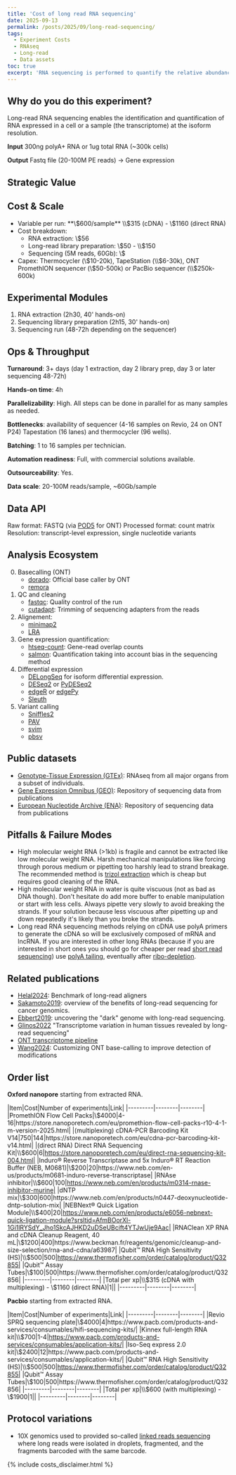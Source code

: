 ```yaml
---
title: 'Cost of long read RNA sequencing'
date: 2025-09-13
permalink: /posts/2025/09/long-read-sequencing/
tags:
  - Experiment Costs
  - RNAseq
  - Long-read
  - Data assets
toc: true
excerpt: 'RNA sequencing is performed to quantify the relative abundance of various RNA in a sample.'
---
```


## Why do you do this experiment?

Long-read RNA sequencing enables the identification and quantification of RNA expressed in a cell or a sample (the transcriptome) at the isoform resolution.
<!--
Long-read DNA sequencing enables the identification of the genomic sequence for complex regions such as highly repetitive regions, the resolution of complex chromosomal structural variations, and the quantification of DNA methylation. It can also be used for bacterial identification from metagenomes.
-->

**Input** 300ng polyA+ RNA or 1ug total RNA (~300k cells)

**Output** Fastq file (20-100M PE reads) -> Gene expression

## Strategic Value

<!--
By comparing multiple samples, we know the effect of perturbations (drug, disease, [knock-out](/2025-09-02-single-ko.md), etc) on the transcriptome of the cell. This can be used to understand gene regulation, how a drug works, or which processes a disease affects.

RNAseq provides the sequence of all expressed genes, meaning variants (e.g. SNPs, gene fusions) can be called but coverage will be biased towards highly expressed genes.
In the context of cancer and with deep enough RNAseq, sub-clonal exonic mutations can be detected for most genes.
-->

## Cost & Scale

- Variable per run: **\\$600/sample** \\$315 (cDNA) - \\$1160 (direct RNA)
- Cost breakdown:
    + RNA extraction: \\$56
    + Long-read library preparation: \\$50 - \\$150
    + Sequencing (5M reads, 60Gb): \\$
- Capex: Thermocycler (\\$10-20k), TapeStation (\\$6-30k), ONT PromethION sequencer (\\$50-500k) or PacBio sequencer (\\$250k-600k)

## Experimental Modules

1. RNA extraction (2h30, 40' hands-on)
2. Sequencing library preparation (2h15, 30' hands-on)
3. Sequencing run (48-72h depending on the sequencer)

## Ops & Throughput

**Turnaround**: 3+ days (day 1 extraction, day 2 library prep, day 3 or later sequencing 48-72h)

**Hands-on time**: 4h

**Parallelizability**: High. All steps can be done in parallel for as many samples as needed.

**Bottlenecks**: availability of sequencer (4-16 samples on Revio, 24 on ONT P24) Tapestation (16 lanes) and thermocycler (96 wells).

**Batching**: 1 to 16 samples per technician.

**Automation readiness**: Full, with commercial solutions available.

**Outsourceability**: Yes.

**Data scale**: 20-100M reads/sample, ~60Gb/sample

## Data API
Raw format: FASTQ (via [POD5](https://github.com/nanoporetech/pod5-file-format) for ONT)
Processed format: count matrix
Resolution: transcript-level expression, single nucleotide variants

## Analysis Ecosystem

0. Basecalling (ONT) 
    - [dorado](https://github.com/nanoporetech/dorado): Official base caller by ONT
    - [remora](https://github.com/nanoporetech/remora)
1. QC and cleaning
    - [fastqc](https://www.bioinformatics.babraham.ac.uk/projects/fastqc/): Quality control of the run
    - [cutadapt](https://cutadapt.readthedocs.io/en/stable/): Trimming of sequencing adapters from the reads
2. Alignement:
    - [minimap2](https://github.com/lh3/minimap2)
    - [LRA](https://github.com/ChaissonLab/LRA)
3. Gene expression quantification:
    - [htseq-count](https://htseq.readthedocs.io/en/release_0.11.1/count.html): Gene-read overlap counts
    - [salmon](https://combine-lab.github.io/salmon/): Quantification taking into account bias in the sequencing method
4. Differential expression
    - [DELongSeq](https://pmc.ncbi.nlm.nih.gov/articles/PMC9985341/) for isoform differential expression.
    - [DESeq2](https://bioconductor.org/packages/release/bioc/html/DESeq2.html) or [PyDESeq2](https://pydeseq2.readthedocs.io/en/stable/)
    - [edgeR](https://bioconductor.org/packages/release/bioc/html/edgeR.html) or [edgePy](https://edgepy.readthedocs.io/en/latest/index.html)
    - [Sleuth](https://pachterlab.github.io/sleuth_walkthroughs/trapnell/analysis.html)
    <!-- - [glmgampoi](https://bioconductor.org/packages/release/bioc/html/glmGamPoi.html) -->
5. Variant calling
    - [Sniffles2](https://github.com/fritzsedlazeck/Sniffles)
    - [PAV](https://github.com/EichlerLab/pav)
    - [svim](https://github.com/eldariont/svim)
    - [pbsv](https://github.com/PacificBiosciences/pbsv)

## Public datasets

- [Genotype-Tissue Expression (GTEx)](https://gtexportal.org/home/downloads/adult-gtex/long_read_data): RNAseq from all major organs from a subset of individuals.
- [Gene Expression Omnibus (GEO)](https://www.ncbi.nlm.nih.gov/geo/): Repository of sequencing data from publications
- [European Nucleotide Archive (ENA)](https://www.ebi.ac.uk/ena/browser/home): Repository of sequencing data from publications

## Pitfalls & Failure Modes

- High molecular weight RNA (>1kb) is fragile and cannot be extracted like low molecular weight RNA. Harsh mechanical manipulations like forcing through porous medium or pipetting too harshly lead to strand breakage. The recommended method is [trizol extraction](https://nanoporetech.com/document/extraction-method/rna-human-cells) which is cheap but requires good cleaning of the RNA.
- High molecular weight RNA in water is quite viscuous (not as bad as DNA though). Don't hesitate do add more buffer to enable manipulation or start with less cells. Always pipette very slowly to avoid breaking the strands. If your solution because less viscuous after pipetting up and down repeatedly it's likely than you broke the strands.
- Long read RNA sequencing methods relying on cDNA use polyA primers to generate the cDNA so will be exclusively composed of mRNA and lncRNA. If you are interested in other long RNAs (because if you are interested in short ones you should go for cheaper per read [short read sequencing](/posts/2025/09/short-read-sequencing)) use [polyA tailing](https://www.neb.com/en/protocols/2014/08/13/poly-a-tailing-of-rna-using-e-coli-poly-a-polymerase-neb-m0276), eventually after [ribo-depletion](https://www.neb.com/en/products/e6310-nebnext-rrna-depletion-kit-human-mouse-rat).

## Related publications

- [Helal2024](https://www.nature.com/articles/s41598-024-56604-2): Benchmark of long-read aligners
- [Sakamoto2019](https://www.nature.com/articles/s10038-019-0658-5): overview of the benefits of long-read sequencing for cancer genomics.
- [Ebbert2019](https://link.springer.com/article/10.1186/s13059-019-1707-2): uncovering the "dark" genome with long-read sequencing.
- [Glinos2022](https://pmc.ncbi.nlm.nih.gov/articles/PMC10337767/) "Transcriptome variation in human tissues revealed by long-read sequencing"
- [ONT transcriptome pipeline](https://github.com/nanoporetech/pipeline-transcriptome-de)
- [Wang2024](https://www.nature.com/articles/s41467-024-51639-5): Customizing ONT base-calling to improve detection of modifications

## Order list

**Oxford nanopore** starting from extracted RNA.

|Item|Cost|Number of experiments|Link|
|---------|--------|--------|
|PromethION Flow Cell Packs|\\$4000|4-16|https://store.nanoporetech.com/eu/promethion-flow-cell-packs-r10-4-1-m-version-2025.html|
|(multiplexing) cDNA-PCR Barcoding Kit V14|750|144|https://store.nanoporetech.com/eu/cdna-pcr-barcoding-kit-v14.html|
|(direct RNA) Direct RNA Sequencing Kit|\\$600|6|https://store.nanoporetech.com/eu/direct-rna-sequencing-kit-004.html|
|Induro® Reverse Transcriptase and 5x Induro® RT Reaction Buffer (NEB, M0681)|\\$200|20|https://www.neb.com/en-us/products/m0681-induro-reverse-transcriptase|
|RNAse inhibitor|\\$600|100|https://www.neb.com/en/products/m0314-rnase-inhibitor-murine|
|dNTP mix|\\$300|600|https://www.neb.com/en/products/n0447-deoxynucleotide-dntp-solution-mix|
|NEBNext® Quick Ligation Module|\\$400|20|https://www.neb.com/en/products/e6056-nebnext-quick-ligation-module?srsltid=AfmBOorXl-1Gi1lRYSdY_Jho1SkcAJHKD2uDSeUBcift4YTJwUje9Aac|
|RNAClean XP RNA and cDNA Cleanup Reagent, 40 mL|\\$1200|400|https://www.beckman.fr/reagents/genomic/cleanup-and-size-selection/rna-and-cdna/a63987|
|Qubit™ RNA High Sensitivity (HS)|\\$500|500|https://www.thermofisher.com/order/catalog/product/Q32855|
|Qubit™ Assay Tubes|\\$100|500|https://www.thermofisher.com/order/catalog/product/Q32856|
|---------|--------|--------|
|Total per xp|\\$315 (cDNA with multiplexing) - \\$1160 (direct RNA)|1||
|---------|--------|--------|

<!--
nanopore = 250:1000 + 100 + 10 + 1 + 20 + 30 + 1
|Random Primer Mix|||https://www.neb.com/en/products/s1330-random-primer-mix|
https://www.pacb.com/revio/
https://gcore.ucsd.edu/isoseq-pricing
for 20x WGS: |Revio SPRQ sequencing plate|\\$4000|4-8|https://www.pacb.com/products-and-services/consumables/hifi-sequencing-kits/|
pacbio = 250 + 140 + 200 + 1 + 0.2
-->

**Pacbio** starting from extracted RNA.

|Item|Cost|Number of experiments|Link|
|---------|--------|--------|
|Revio SPRQ sequencing plate|\\$4000|4|https://www.pacb.com/products-and-services/consumables/hifi-sequencing-kits/|
|Kinnex full-length RNA kit|\\$700|1-4|https://www.pacb.com/products-and-services/consumables/application-kits/|
|Iso-Seq express 2.0 kit|\\$2400|12|https://www.pacb.com/products-and-services/consumables/application-kits/|
|Qubit™ RNA High Sensitivity (HS)|\\$500|500|https://www.thermofisher.com/order/catalog/product/Q32855|
|Qubit™ Assay Tubes|\\$100|500|https://www.thermofisher.com/order/catalog/product/Q32856|
|---------|--------|--------|
|Total per xp|\\$600 (with multiplexing) - \\$1900|1||
|---------|--------|--------|

## Protocol variations

- 10X genomics used to provided so-called [linked reads sequencing](https://www.10xgenomics.com/products/linked-reads) where long reads were isolated in droplets, fragmented, and the fragments barcoded with the same barcode.


{% include costs_disclaimer.html %}
